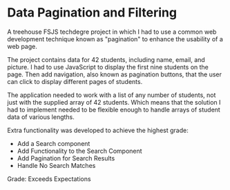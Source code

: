 # Data Pagination and Filtering

A treehouse FSJS techdegre project in which I had to use a common web development technique known as "pagination" to enhance the usability of a web page.

The project contains data for 42 students, including name, email, and picture. I had to use JavaScript to display the first nine students on the page. Then add navigation, also known as pagination buttons, that the user can click to display different pages of students.

The application needed to work with a list of any number of students, not just with the supplied array of 42 students. Which means that the solution I had to implement needed to be flexible enough to handle arrays of student data of various lengths.

Extra functionality was developed to achieve the highest grade:
- Add a Search component
- Add Functionality to the Search Component
- Add Pagination for Search Results
- Handle No Search Matches

Grade: Exceeds Expectations
